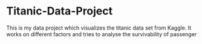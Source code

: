# Titanic-Data-Project
This is my data project which visualizes the titanic data set from Kaggle.
It works on different factors and tries to analyse the survivability of passenger 
